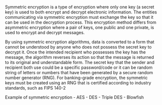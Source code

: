 Symmetric encryption is a type of encryption where only one key (a secret key) is used to both encrypt and decrypt electronic information. The entities communicating via symmetric encryption must exchange the key so that it can be used in the decryption process. This encryption method differs from asymmetric encryption where a pair of keys, one public and one private, is used to encrypt and decrypt messages.

By using symmetric encryption algorithms, data is converted to a form that cannot be understood by anyone who does not possess the secret key to decrypt it. Once the intended recipient who possesses the key has the message, the algorithm reverses its action so that the message is returned to its original and understandable form. The secret key that the sender and recipient both use could be a specific password/code or it can be random string of letters or numbers that have been generated by a secure random number generator (RNG). For banking-grade encryption, the symmetric keys must be created using an RNG that is certified according to industry standards, such as FIPS 140-2

Example of symmetric encryption
	-	AES
	-	DES
	-	Triple DES
	-	Blowfish